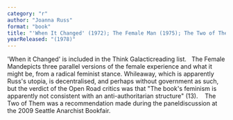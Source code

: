 ```yaml
---
category: "r"
author: "Joanna Russ"
format: "book"
title: "'When It Changed' (1972); The Female Man (1975); The Two of Them"
yearReleased: "(1978)"
---
```

'When it Changed' is included in the Think Galacticreading list.
 
The Female Mandepicts three parallel versions of the female experience and what it might be, from a radical feminist stance. Whileaway, which is apparently Russ's utopia, is decentralised, and perhaps without government as such, but the verdict of the Open Road critics was that "The book's feminism is apparently not consistent with an anti-authoritarian structure" (13).
  
The Two of Them was a recommendation made during the paneldiscussion at the 2009 Seattle Anarchist Bookfair.